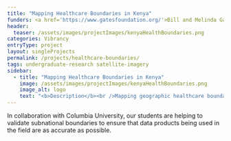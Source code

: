 ```yaml
---
title: "Mapping Healthcare Boundaries in Kenya"
funders: <a href='https://www.gatesfoundation.org/'>Bill and Melinda Gates Foundation</a><br />
header:
  teaser: /assets/images/projectImages/kenyaHealthBoundaries.png
categories: Vibrancy
entryType: project
layout: singleProjects
permalink: /projects/healthcare-boundaries/
tags: undergraduate-research satellite-imagery
sidebar:
  - title: "Mapping Healthcare Boundaries in Kenya"
    image: /assets/images/projectImages/kenyaHealthBoundaries.png
    image_alt: logo
    text: "<b>Description</b><br />Mapping geographic healthcare boundaries in areas where such data is lacking.<br /><b>Timeline:</b><br />Fall 2018 to Summer 2021<br /><b>People:</b><br />"
---
```

In collaboration with Columbia University, our students are helping to validate subnational boundaries to ensure that data products being used in the field are as accurate as possible.  